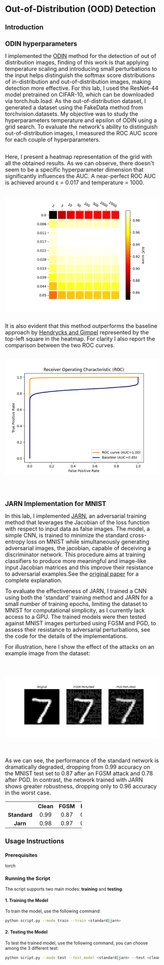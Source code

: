 # Out-of-Distribution (OOD) Detection

## Introduction

## **ODIN hyperparameters**
<span style="font-size: 18px;">I implemented the [ODIN](https://arxiv.org/abs/1706.02690) method for the detection of out of distribution images, finding of this work is that applying temperature scaling and introducing small perturbations to the input helps distinguish the softmax score distributions of in-distribution and out-of-distribution images, making detection more effective.
For this lab, I used the ResNet-44 model pretrained on CIFAR-10, which can be downloaded via torch.hub.load. As the out-of-distribution dataset, I generated a dataset using the FakeData method from torchvision.datasets.
My objective was to study the hyperparameters temperature and epsilon of ODIN using a grid search. To evaluate the network's ability to distinguish out-of-distribution images, I measured the ROC AUC score for each couple of hyperparameters.
<br><br>

<span style="font-size: 18px;">Here, I present a heatmap representation of the grid with all the obtained results. As we can observe, there doesn't seem to be a specific hyperparameter dimension that significantly influences the AUC. A near-perfect ROC AUC is achieved around ε = 0.017 and temperature = 1000.
<br><br>

![gridAUC](Ex1/Results/AUC.png)
<br><br>

<span style="font-size: 18px;">It is also evident that this method outperforms the baseline approach by [Hendrycks and Gimpel](https://arxiv.org/abs/1610.02136) represented by the top-left square in the heatmap.
For clarity I also report the comparison between the two ROC curves.
<br><br>

![confront ROC](Ex1/Results/ROC_CURVE.png)

<br><br>


## **JARN Implementation for MNIST**

<span style="font-size: 18px;">In this lab, I implemented [JARN](https://arxiv.org/pdf/1912.10185), an adversarial training method that leverages the Jacobian of the loss function with respect to input data as false images. The model, a simple CNN, is trained to minimize the standard cross-entropy loss on MNIST while simultaneously generating adversarial images, the jacobian, capable of deceiving a discriminator network. This procedure aims at training classifiers to produce more meaningful and image-like input Jacobian matrices and this improve their resistance to adversarial examples.See the [original paper](https://arxiv.org/pdf/1912.10185) for a complete explanation. 

<span style="font-size: 18px;">To evaluate the effectiveness of JARN, I trained a CNN using both the 'standard' training method and JARN for a small number of training epochs, limiting the dataset to MNIST for computational simplicity, as I currently lack access to a GPU. The trained models were then tested against MNIST images perturbed using FGSM and PGD, to assess their resistance to adversarial perturbations, see the code for the details of the implementations.

<span style="font-size: 18px;">For illustration, here I show the effect of the attacks on an example image from the dataset:

<br><br>

![visualize attacks](Ex2/images/perturbed.png)

<br><br>

<span style="font-size: 18px;">As we can see, the performance of the standard network is dramatically degraded, dropping from 0.99 accuracy on the MNIST test set to 0.87 after an FGSM attack and 0.78 after PGD. In contrast, the network trained with JARN shows greater robustness, dropping only to 0.96 accuracy in the worst case.


<table style="width:50%; text-align:center; font-size:18px;">
  <tr>
    <th></th>
    <th>Clean</th>
    <th>FGSM</th>
    <th>PGD</th>
  </tr>
  <tr>
    <td><strong>Standard</strong></td>
    <td>0.99</td>
    <td>0.87</td>
    <td>0.78</td>
  </tr>
  <tr>
    <td><strong>Jarn</strong></td>
    <td>0.98</td>
    <td>0.97</td>
    <td>0.96</td>
  </tr>
</table>


## Usage Instructions

### Prerequisites
torch

### Running the Script
The script supports two main modes: **training** and **testing**.

#### 1. Training the Model
To train the model, use the following command:

```bash
python script.py --mode train --train <standard|jarn>
```

#### 2. Testing the Model
To test the trained model, use the following command, you can choose among the 3 different test:

```bash
python script.py --mode test --test_model <standard|jarn> --test <clean|fgsm|pgd>
```
